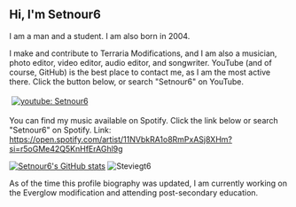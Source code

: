 ## Hi, I'm Setnour6
I am a man and a student.
I am also born in 2004.

I make and contribute to Terraria Modifications, and I am also a musician, photo editor, video editor, audio editor, and songwriter.
YouTube (and of course, GitHub) is the best place to contact me, as I am the most active there. Click the button below, or search "Setnour6" on YouTube.

<a href="https://www.youtube.com/setnour6"/>
    <img src="https://github.com/fenix-hub/ColoredBadges/blob/master/svg/streaming/youtube.svg" alt="youtube: Setnour6" style="vertical-align:top; margin:4px">
  </a>

You can find my music available on Spotify. Click the link below or search "Setnour6" on Spotify.
Link: https://open.spotify.com/artist/11NVbkRA1o8RmPxASj8XHm?si=r5oGMe42Q5KnHfErAGhl9g

[![Setnour6's GitHub stats](https://github-readme-stats.vercel.app/api?username=setnour6&show_icons=true&theme=chartreuse-dark&include_all_commits=true&count_private=true&bg_color=10,660078,00784f,000478&show_icons=true&show_owner=true)](https://github.com/anuraghazra/github-readme-stats)
 <img src="https://github-readme-streak-stats.herokuapp.com/?user=setnour6&hide_border=true&theme=tokyonight&show_icons=true&theme=chartreuse-dark&include_all_commits=true&count_private=true&bg_color=10,660078,00784f,000478&show_icons=true&show_owner=true" alt="Steviegt6" />

As of the time this profile biography was updated, I am currently working on the Everglow modification and attending post-secondary education.

<!--
**Setnour6/Setnour6** is a ✨ _special_ ✨ repository because its `README.md` (this file) appears on your GitHub profile.

Here are some ideas to get you started:

- 🔭 I’m currently working on ...
- 🌱 I’m currently learning ...
- 👯 I’m looking to collaborate on ...
- 🤔 I’m looking for help with ...
- 💬 Ask me about ...
- 📫 How to reach me: ...
- 😄 Pronouns: ...
- ⚡ Fun fact: ...
-->
